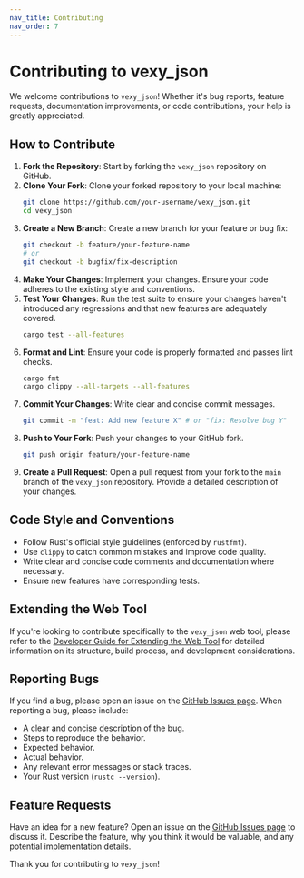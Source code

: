 ```yaml
---
nav_title: Contributing
nav_order: 7
---
```


# Contributing to vexy_json

We welcome contributions to `vexy_json`! Whether it's bug reports, feature requests, documentation improvements, or code contributions, your help is greatly appreciated.

## How to Contribute

1.  **Fork the Repository**: Start by forking the `vexy_json` repository on GitHub.
2.  **Clone Your Fork**: Clone your forked repository to your local machine:
    ```bash
    git clone https://github.com/your-username/vexy_json.git
    cd vexy_json
    ```
3.  **Create a New Branch**: Create a new branch for your feature or bug fix:
    ```bash
    git checkout -b feature/your-feature-name
    # or
    git checkout -b bugfix/fix-description
    ```
4.  **Make Your Changes**: Implement your changes. Ensure your code adheres to the existing style and conventions.
5.  **Test Your Changes**: Run the test suite to ensure your changes haven't introduced any regressions and that new features are adequately covered.
    ```bash
    cargo test --all-features
    ```
6.  **Format and Lint**: Ensure your code is properly formatted and passes lint checks.
    ```bash
    cargo fmt
    cargo clippy --all-targets --all-features
    ```
7.  **Commit Your Changes**: Write clear and concise commit messages.
    ```bash
    git commit -m "feat: Add new feature X" # or "fix: Resolve bug Y"
    ```
8.  **Push to Your Fork**: Push your changes to your GitHub fork.
    ```bash
    git push origin feature/your-feature-name
    ```
9.  **Create a Pull Request**: Open a pull request from your fork to the `main` branch of the `vexy_json` repository. Provide a detailed description of your changes.

## Code Style and Conventions

-   Follow Rust's official style guidelines (enforced by `rustfmt`).
-   Use `clippy` to catch common mistakes and improve code quality.
-   Write clear and concise code comments and documentation where necessary.
-   Ensure new features have corresponding tests.

## Extending the Web Tool

If you're looking to contribute specifically to the `vexy_json` web tool, please refer to the [Developer Guide for Extending the Web Tool](developer-guide.md) for detailed information on its structure, build process, and development considerations.

## Reporting Bugs

If you find a bug, please open an issue on the [GitHub Issues page](https://github.com/vexyart/vexy-json/issues). When reporting a bug, please include:

-   A clear and concise description of the bug.
-   Steps to reproduce the behavior.
-   Expected behavior.
-   Actual behavior.
-   Any relevant error messages or stack traces.
-   Your Rust version (`rustc --version`).

## Feature Requests

Have an idea for a new feature? Open an issue on the [GitHub Issues page](https://github.com/vexyart/vexy-json/issues) to discuss it. Describe the feature, why you think it would be valuable, and any potential implementation details.

Thank you for contributing to `vexy_json`!
